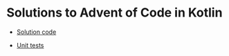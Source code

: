 # Solutions to Advent of Code in Kotlin


- [Solution code](/app/src/main/java/com/example/adventofcode)

- [Unit tests](/app/src/test/java/com/example/adventofcode)
